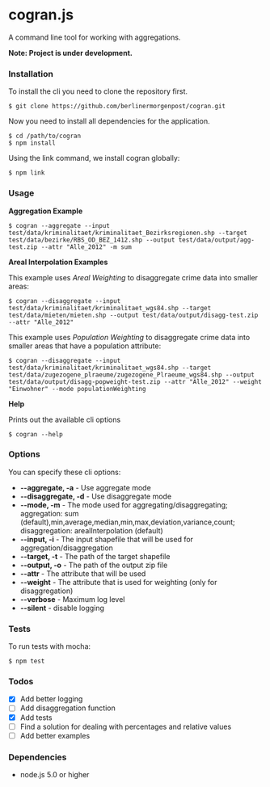 # cogran.js

A command line tool for working with aggregations.

**Note: Project is under development.**


### Installation

To install the cli you need to clone the repository first.

```
$ git clone https://github.com/berlinermorgenpost/cogran.git
```

Now you need to install all dependencies for the application.

```
$ cd /path/to/cogran
$ npm install
```

Using the link command, we install cogran globally:

```
$ npm link
```

### Usage

**Aggregation Example**

```
$ cogran --aggregate --input test/data/kriminalitaet/kriminalitaet_Bezirksregionen.shp --target test/data/bezirke/RBS_OD_BEZ_1412.shp --output test/data/output/agg-test.zip --attr "Alle_2012" -m sum
```

**Areal Interpolation Examples**

This example uses *Areal Weighting* to disaggregate crime data into smaller areas:

```
$ cogran --disaggregate --input test/data/kriminalitaet/kriminalitaet_wgs84.shp --target test/data/mieten/mieten.shp --output test/data/output/disagg-test.zip --attr "Alle_2012"
```

This example uses *Population Weighting* to disaggregate crime data into smaller areas that have a population attribute:

```
$ cogran --disaggregate --input test/data/kriminalitaet/kriminalitaet_wgs84.shp --target test/data/zugezogene_plraeume/zugezogene_Plraeume_wgs84.shp --output test/data/output/disagg-popweight-test.zip --attr "Alle_2012" --weight "Einwohner" --mode populationWeighting
```

**Help**

Prints out the available cli options

```
$ cogran --help
```


### Options

You can specify these cli options:

* **--aggregate, -a** - Use aggregate mode
* **--disaggregate, -d** - Use disaggregate mode
* **--mode, -m** - The mode used for aggregating/disaggregating; aggregation: sum (default),min,average,median,min,max,deviation,variance,count; disaggregation: arealInterpolation (default)
* **--input, -i** - The input shapefile that will be used for aggregation/disaggregation
* **--target, -t** - The path of the target shapefile
* **--output, -o** - The path of the output zip file
* **--attr** - The attribute that will be used
* **--weight** - The attribute that is used for weighting (only for disaggregation)
* **--verbose** - Maximum log level
* **--silent** - disable logging

### Tests

To run tests with mocha:

```
$ npm test
```

### Todos

* [x] Add better logging
* [ ] Add disaggregation function
* [x] Add tests
* [ ] Find a solution for dealing with percentages and relative values
* [ ] Add better examples

### Dependencies

* node.js 5.0 or higher
